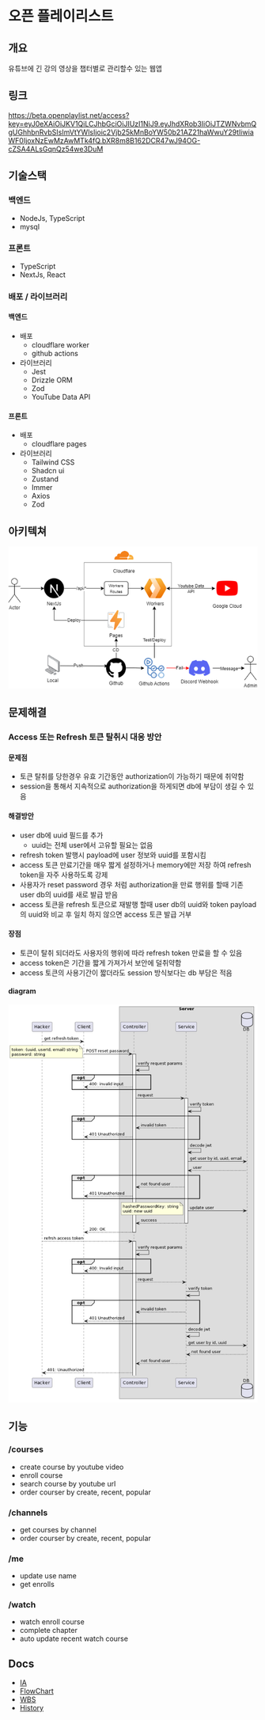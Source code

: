 # 오픈 플레이리스트
## 개요
유튜브에 긴 강의 영상을 챕터별로 관리할수 있는 웹앱
## 링크
https://beta.openplaylist.net/access?key=eyJ0eXAiOiJKV1QiLCJhbGciOiJIUzI1NiJ9.eyJhdXRob3IiOiJTZWNvbmQgUGhhbnRvbSIsImVtYWlsIjoic2Vjb25kMnBoYW50b21AZ21haWwuY29tIiwiaWF0IjoxNzEwMzAwMTk4fQ.bXR8m8B162DCR47wJ94OG-cZSA4ALsGqnQz54we3DuM
## 기술스택
### 백엔드
- NodeJs, TypeScript 
- mysql
### 프론트
- TypeScript
- NextJs, React
### 배포 / 라이브러리
#### 백엔드
- 배포
  - cloudflare worker
  - github actions
- 라이브러리
  - Jest
  - Drizzle ORM
  - Zod
  - YouTube Data API
#### 프론트
- 배포
  - cloudflare pages
- 라이브러리
  - Tailwind CSS
  - Shadcn ui
  - Zustand
  - Immer
  - Axios
  - Zod
## 아키텍쳐
![](./docs//images/open_playlist_architecture.png)
## 문제해결
### Access 또는 Refresh 토큰 탈취시 대응 방안
#### 문제점
- 토큰 탈취를 당한경우 유효 기간동안 authorization이 가능하기 때문에 취약함
- session을 통해서 지속적으로 authorization을 하게되면 db에 부담이 생길 수 있음
#### 해결방안
- user db에 uuid 필드를 추가
	- uuid는 전체 user에서 고유할 필요는 없음
- refresh token 발행시 payload에 user 정보와 uuid를 포함시킴
- access 토큰 만료기간을 매우 짧게 설정하거나 memory에만 저장 하여 refresh token을 자주 사용하도록 강제
- 사용자가 reset password 경우 처럼 authorization을 만료 행위를 할때 기존 user db의 uuid를 새로 발급 받음
- access 토큰을 refresh 토큰으로 재발행 할때 user db의 uuid와 token payload의 uuid와 비교 후 일치 하지 않으면 access 토큰 발급 거부
#### 장점
- 토큰이 탈취 되더라도 사용자의 행위에 따라 refresh token 만료을 할 수 있음
- access token은 기간을 짧게 가져가서 보안에 덜취약함
- access 토큰의 사용기간이 짧더라도 session 방식보다는 db 부담은 적음
#### diagram
![](./docs//images/problem-diagram.png)
## 기능
### /courses
- create course by youtube video
- enroll course
- search course by youtube url
- order courser by create, recent, popular
### /channels
- get courses by channel
- order courser by create, recent, popular
### /me
- update use name
- get enrolls
### /watch
- watch enroll course
- complete chapter
- auto update recent watch course


## Docs
- [IA](./docs/IA.md)
- [FlowChart](./docs/FlowChart.md)
- [WBS](./docs/WBS.md)
- [History](./docs/History.md)